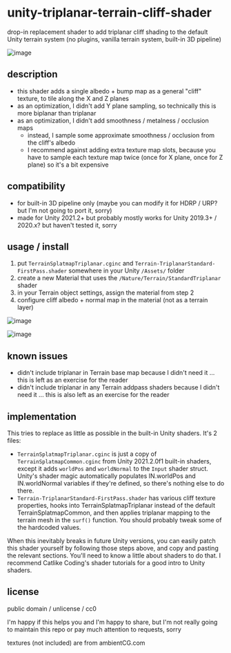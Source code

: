 # unity-triplanar-terrain-cliff-shader
drop-in replacement shader to add triplanar cliff shading to the default Unity terrain system (no plugins, vanilla terrain system, built-in 3D pipeline)

![image](https://user-images.githubusercontent.com/2285943/138999651-01563359-2f23-4b0a-8cc5-0dfe9cff2481.png)

## description
- this shader adds a single albedo + bump map as a general "cliff" texture, to tile along the X and Z planes
- as an optimization, I didn't add Y plane sampling, so technically this is more biplanar than triplanar
- as an optimization, I didn't add smoothness / metalness / occlusion maps
    - instead, I sample some approximate smoothness / occlusion from the cliff's albedo
    - I recommend against adding extra texture map slots, because you have to sample each texture map twice (once for X plane, once for Z plane) so it's a bit expensive

## compatibility
- for built-in 3D pipeline only (maybe you can modify it for HDRP / URP? but I'm not going to port it, sorry)
- made for Unity 2021.2+ but probably mostly works for Unity 2019.3+ / 2020.x? but haven't tested it, sorry

## usage / install
1. put `TerrainSplatmapTriplanar.cginc` and `Terrain-TriplanarStandard-FirstPass.shader` somewhere in your Unity `/Assets/` folder
2. create a new Material that uses the `/Nature/Terrain/StandardTriplanar` shader
3. in your Terrain object settings, assign the material from step 2
4. configure cliff albedo + normal map in the material (not as a terrain layer)

![image](https://user-images.githubusercontent.com/2285943/138999685-e38c4270-0276-45c8-a0c8-3bda808e7b24.png)

![image](https://user-images.githubusercontent.com/2285943/139000215-6b61c2d9-484f-4444-8372-58006d12e002.png)

## known issues
- didn't include triplanar in Terrain base map because I didn't need it ... this is left as an exercise for the reader
- didn't include triplanar in any Terrain addpass shaders because I didn't need it ... this is also left as an exercise for the reader

## implementation

This tries to replace as little as possible in the built-in Unity shaders. It's 2 files:

- `TerrainSplatmapTriplanar.cginc` is just a copy of `TerrainSplatmapCommon.cginc` from Unity 2021.2.0f1 built-in shaders, except it adds `worldPos` and `worldNormal` to the `Input` shader struct. Unity's shader magic automatically populates IN.worldPos and IN.worldNormal variables if they're defined, so there's nothing else to do there.
- `Terrain-TriplanarStandard-FirstPass.shader` has various cliff texture properties, hooks into TerrainSplatmapTriplanar instead of the default TerrainSplatmapCommon, and then applies triplanar mapping to the terrain mesh in the `surf()` function. You should probably tweak some of the hardcoded values.

When this inevitably breaks in future Unity versions, you can easily patch this shader yourself by following those steps above, and copy and pasting the relevant sections. You'll need to know a little about shaders to do that. I recommend Catlike Coding's shader tutorials for a good intro to Unity shaders.

## license
public domain / unlicense / cc0

I'm happy if this helps you and I'm happy to share, but I'm not really going to maintain this repo or pay much attention to requests, sorry

textures (not included) are from ambientCG.com
